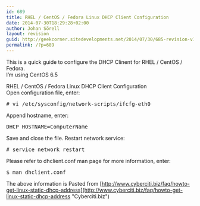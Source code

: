 ```yaml
---
id: 689
title: RHEL / CentOS / Fedora Linux DHCP Client Configuration
date: 2014-07-30T18:29:28+02:00
author: Johan Sörell
layout: revision
guid: http://geekcorner.sitedevelopments.net/2014/07/30/685-revision-v1/
permalink: /?p=689
---
```

This is a quick guide to configure the DHCP Clinent for RHEL / CentOS / Fedora.  
I&#8217;m using CentOS 6.5

RHEL / CentOS / Fedora Linux DHCP Client Configuration  
Open configuration file, enter:

<pre class="lang:default decode:true"># vi /etc/sysconfig/network-scripts/ifcfg-eth0</pre>

Append hostname, enter:

<pre class="lang:default decode:true ">DHCP_HOSTNAME=ComputerName</pre>

Save and close the file. Restart network service:

<pre class="lang:default decode:true "># service network restart</pre>

Please refer to dhclient.conf man page for more information, enter:

<pre class="lang:default decode:true ">$ man dhclient.conf</pre>

The above information is Pasted from [http://www.cyberciti.biz/faq/howto-get-linux-static-dhcp-address](http://www.cyberciti.biz/faq/howto-get-linux-static-dhcp-address "Cyberciti.biz")